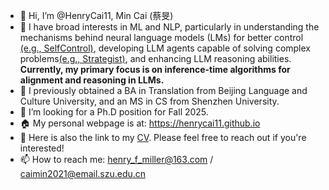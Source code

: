 - 👋 Hi, I’m @HenryCai11, Min Cai (蔡旻)
- 👀 I have broad interests in ML and NLP, particularly in understanding the mechanisms behind neural language models
(LMs) for better control [(e.g., SelfControl)](http://llm-self-control.github.io/), developing LLM agents capable of solving complex problems[(e.g., Strategist)](http://llm-strategist.github.io/), and enhancing LLM reasoning abilities. **Currently, my primary focus is on inference-time algorithms for alignment and reasoning in LLMs.**
- 🌱 I previously obtained a BA in Translation from Beijing Language and Culture University, and an MS in CS from Shenzhen University.
- 💞️ I’m looking for a Ph.D position for Fall 2025.
- 🏠 My personal webpage is at: https://henrycai11.github.io
- 📖 Here is also the link to my [CV](https://henrycai11.github.io/cv/). Please feel free to reach out if you're interested!
- 📫 How to reach me: henry_f_miller@163.com / caimin2021@email.szu.edu.cn

